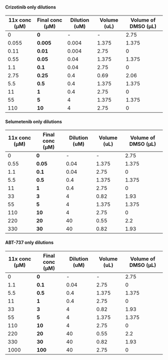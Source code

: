 #### Crizotinib only dilutions

| 11x conc (μM) | Final conc (μM) | Dilution (uM) | Volume (uL)  | Volume of DMSO (μL) |
|---------------|-----------------|--------------------|----------------------|-----------------------|
| 0             | **0**               | -                  | -                    | 2.75
| 0.055         | **0.005**         | 0.004                  | 1.375                    | 1.375                     |
| 0.11          | **0.01**            | 0.004                  | 2.75                    | 0                     |
| 0.55          | **0.05**          | 0.04                 | 1.375                    | 1.375                 |
| 1.1           | **0.1**             |    0.04              | 2.75                    | 0                  |
| 2.75          | **0.25**            | 0.4             | 0.69                 | 2.06                     |
| 5.5           | **0.5**             | 0.4                 | 1.375                | 1.375                     |
| 11            | **1**              | 0.4                  | 2.75                 | 0                     |
| 55            | **5**               | 4              | 1.375                    | 1.375                     |
| 110           | **10**              |4               | 2.75                    | 0                     |

#### Selumetenib only dilutions

| 11x conc (μM) | Final conc (μM) | Dilution (uM) | Volume (uL)  | Volume of DMSO (μL) |
|---------------|-----------------|--------------------|----------------------|-----------------------|
| 0             | **0**               | -                  | -                    | 2.75
| 0.55         | **0.05**         | 0.04                  | 1.375                    | 1.375                     |
| 1.1          | **0.1**            | 0.04                  | 2.75                    | 0                     |
| 5.5          | **0.5**          | 0.4                 | 1.375                    | 1.375                 |
| 11           | **1**             |    0.4              | 2.75                    | 0                  |
| 33          | **3**            | 4             | 0.82                 | 1.93                     |
| 55           | **5**             | 4                 | 1.375                | 1.375                     |
| 110            | **10**              | 4                  | 2.75                 | 0                     |
| 220            | **20**               | 40              | 0.55                    |2.2                     |
| 330           | **30**              |40               | 0.82                    | 1.93                     |

#### ABT-737 only dilutions

| 11x conc (μM) | Final conc (μM) | Dilution (uM) | Volume (uL)  | Volume of DMSO (μL) |
|---------------|-----------------|--------------------|----------------------|-----------------------|
| 0             | **0**               | -                  | -                    | 2.75
| 1.1          | **0.1**            | 0.04                  | 2.75                    | 0                     |
| 5.5          | **0.5**          | 0.4                 | 1.375                    | 1.375                 |
| 11           | **1**             |    0.4              | 2.75                    | 0                  |
| 33          | **3**            | 4             | 0.82                 | 1.93                     |
| 55           | **5**             | 4                 | 1.375                | 1.375                     |
| 110            | **10**              | 4                  | 2.75                 | 0                     |
| 220            | **20**               | 40              | 0.55                    |2.2                     |
| 330           | **30**              |40               | 0.82                    | 1.93                     |
|  1000            | **100**                      |    40             |   2.75                       |     0                    |
